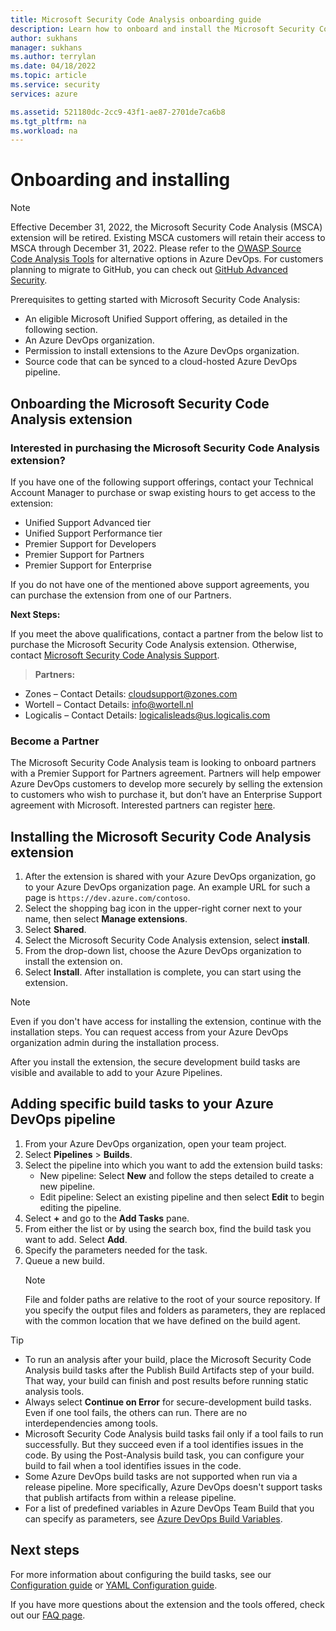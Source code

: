 ```yaml
---
title: Microsoft Security Code Analysis onboarding guide
description: Learn how to onboard and install the Microsoft Security Code Analysis extension. See prerequisites and view additional resources.
author: sukhans
manager: sukhans
ms.author: terrylan
ms.date: 04/18/2022
ms.topic: article
ms.service: security
services: azure

ms.assetid: 521180dc-2cc9-43f1-ae87-2701de7ca6b8
ms.tgt_pltfrm: na
ms.workload: na
---
```


# Onboarding and installing

> [!Note]
> Effective December 31, 2022, the Microsoft Security Code Analysis (MSCA) extension will be retired. Existing MSCA customers will retain their access to MSCA through December 31, 2022. Please refer to the [OWASP Source Code Analysis Tools](https://owasp.org/www-community/Source_Code_Analysis_Tools) for alternative options in Azure DevOps. For customers planning to migrate to GitHub, you can check out [GitHub Advanced Security](https://docs.github.com/github/getting-started-with-github/about-github-advanced-security).

Prerequisites to getting started with Microsoft Security Code Analysis:

- An eligible Microsoft Unified Support offering, as detailed in the following section.
- An Azure DevOps organization.
- Permission to install extensions to the Azure DevOps organization.
- Source code that can be synced to a cloud-hosted Azure DevOps pipeline.

## Onboarding the Microsoft Security Code Analysis extension

### Interested in purchasing the Microsoft Security Code Analysis extension?

If you have one of the following support offerings, contact your Technical Account Manager to purchase or swap existing hours to get access to the extension:

- Unified Support Advanced tier
- Unified Support Performance tier
- Premier Support for Developers
- Premier Support for Partners
- Premier Support for Enterprise

If you do not have one of the mentioned above support agreements, you can purchase the extension from one of our Partners.

**Next Steps:**

If you meet the above qualifications, contact a partner from the below list to purchase the Microsoft Security Code Analysis extension. Otherwise, contact [Microsoft Security Code Analysis Support](mailto:mscahelp@microsoft.com?Subject=Microsoft%20Security%20Code%20Analysis%20Support%20Request).

>**Partners:**

- Zones – Contact Details: cloudsupport@zones.com
- Wortell – Contact Details: info@wortell.nl
- Logicalis – Contact Details: logicalisleads@us.logicalis.com

### Become a Partner

The Microsoft Security Code Analysis team is looking to onboard partners with a Premier Support for Partners agreement. Partners will help empower Azure DevOps customers to develop more securely by selling the extension to customers who wish to purchase it, but don’t have an Enterprise Support agreement with Microsoft. Interested partners can register [here](http://www.microsoftpartnersupport.com/msrd/opin).

## Installing the Microsoft Security Code Analysis extension

1. After the extension is shared with your Azure DevOps organization, go to your Azure DevOps organization page. An example URL for such a page is `https://dev.azure.com/contoso`.
1. Select the shopping bag icon in the upper-right corner next to your name, then select **Manage extensions**.
1. Select **Shared**.
1. Select the Microsoft Security Code Analysis extension, select **install**.
1. From the drop-down list, choose the Azure DevOps organization to install the extension on.
1. Select **Install**. After installation is complete, you can start using the extension.

>[!NOTE]
> Even if you don't have access for installing the extension, continue with the installation steps. You can request access from your Azure DevOps organization admin during the installation process.

After you install the extension, the secure development build tasks are visible and available to add to your Azure Pipelines.

## Adding specific build tasks to your Azure DevOps pipeline

1. From your Azure DevOps organization, open your team project.
1. Select **Pipelines** > **Builds**.
1. Select the pipeline into which you want to add the extension build tasks:
   - New pipeline: Select **New** and follow the steps detailed to create a new pipeline.
   - Edit pipeline: Select an existing pipeline and then select **Edit** to begin editing the pipeline.
1. Select **+** and go to the **Add Tasks** pane.
1. From either the list or by using the search box, find the build task you want to add. Select **Add**.
1. Specify the parameters needed for the task.
1. Queue a new build.
   >[!NOTE]
   >File and folder paths are relative to the root of your source repository. If you specify the output files and folders as parameters, they are replaced with the common location that we have defined on the build agent.

> [!TIP]
>
> - To run an analysis after your build, place the Microsoft Security Code Analysis build tasks after the Publish Build Artifacts step of your build. That way, your build can finish and post results before running static analysis tools.
> - Always select **Continue on Error** for secure-development build tasks. Even if one tool fails, the others can run. There are no interdependencies among tools.
> - Microsoft Security Code Analysis build tasks fail only if a tool fails to run successfully. But they succeed even if a tool identifies issues in the code. By using the Post-Analysis build task, you can configure your build to fail when a tool identifies issues in the code.
> - Some Azure DevOps build tasks are not supported when run via a release pipeline. More specifically, Azure DevOps doesn't support tasks that publish artifacts from within a release pipeline.
> - For a list of predefined variables in Azure DevOps Team Build that you can specify as parameters, see [Azure DevOps Build Variables](/azure/devops/pipelines/build/variables?tabs=batch).

## Next steps

For more information about configuring the build tasks, see our [Configuration guide](security-code-analysis-customize.md) or [YAML Configuration guide](yaml-configuration.md).

If you have more questions about the extension and the tools offered, check out our [FAQ page](security-code-analysis-faq.yml).